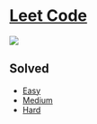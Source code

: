 # <a href='https://leetcode.com/'>Leet Code</a>
<a href='https://leetcode.com/DM-09/'><img src="https://leet-code-card.vercel.app/v1/DM-09" /></a>

## Solved
- <a href='https://github.com/happydm09/PS/tree/main/LeetCode/Easy'>Easy</a>
- <a href='https://github.com/happydm09/PS/tree/main/LeetCode/Medium'>Medium</a>
- <a href='https://github.com/happydm09/PS/tree/main/LeetCode/Hard'>Hard</a>
